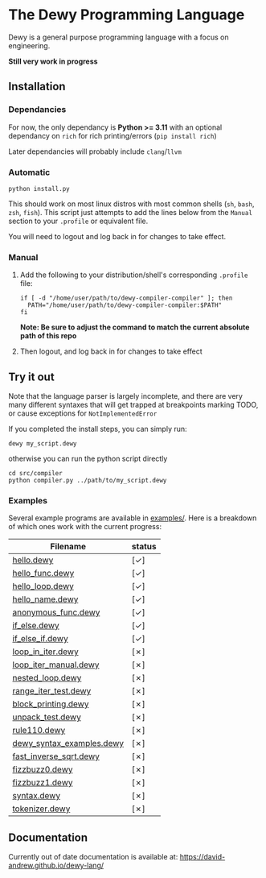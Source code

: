 # The Dewy Programming Language
Dewy is a general purpose programming language with a focus on engineering.

**Still very work in progress**

## Installation

### Dependancies
For now, the only dependancy is **Python >= 3.11** with an optional dependancy on `rich` for rich printing/errors (`pip install rich`)

Later dependancies will probably include `clang`/`llvm`

### Automatic

```
python install.py
```

This should work on most linux distros with most common shells (`sh`, `bash`, `zsh`, `fish`). This script just attempts to add the lines below from the `Manual` section to your `.profile` or equivalent file.

You will need to logout and log back in for changes to take effect.

### Manual
1. Add the following to your distribution/shell's corresponding `.profile` file: 

    ```
    if [ -d "/home/user/path/to/dewy-compiler-compiler" ]; then
      PATH="/home/user/path/to/dewy-compiler-compiler:$PATH"
    fi
    ```

    **Note: Be sure to adjust the command to match the current absolute path of this repo**

1. Then logout, and log back in for changes to take effect


## Try it out
Note that the language parser is largely incomplete, and there are very many different syntaxes that will get trapped at breakpoints marking TODO, or cause exceptions for `NotImplementedError`

If you completed the install steps, you can simply run:
```
dewy my_script.dewy
```

otherwise you can run the python script directly
```
cd src/compiler
python compiler.py ../path/to/my_script.dewy
```

### Examples
Several example programs are available in [examples/](examples/). Here is a breakdown of which ones work with the current progress:

| Filename                                                        |  status  |
|-----------------------------------------------------------------|----------|
| [hello.dewy](examples/hello.dewy)                               |    [✓]   |
| [hello_func.dewy](examples/hello_func.dewy)                     |    [✓]   |
| [hello_loop.dewy](examples/hello_loop.dewy)                     |    [✓]   |
| [hello_name.dewy](examples/hello_name.dewy)                     |    [✓]   |
| [anonymous_func.dewy](examples/anonymous_func.dewy)             |    [✓]   |
| [if_else.dewy](examples/if_else.dewy)                           |    [✓]   |
| [if_else_if.dewy](examples/if_else_if.dewy)                     |    [✓]   |
| [loop_in_iter.dewy](examples/loop_in_iter.dewy)                 |    [✗]   |
| [loop_iter_manual.dewy](examples/loop_iter_manual.dewy)         |    [✗]   |
| [nested_loop.dewy](examples/nested_loop.dewy)                   |    [✗]   |
| [range_iter_test.dewy](examples/range_iter_test.dewy)           |    [✗]   |
| [block_printing.dewy](examples/block_printing.dewy)             |    [✗]   |
| [unpack_test.dewy](examples/unpack_test.dewy)                   |    [✗]   |
| [rule110.dewy](examples/rule110.dewy)                           |    [✗]   |
| [dewy_syntax_examples.dewy](examples/dewy_syntax_examples.dewy) |    [✗]   |
| [fast_inverse_sqrt.dewy](examples/fast_inverse_sqrt.dewy)       |    [✗]   |
| [fizzbuzz0.dewy](examples/fizzbuzz0.dewy)                       |    [✗]   |
| [fizzbuzz1.dewy](examples/fizzbuzz1.dewy)                       |    [✗]   |
| [syntax.dewy](examples/syntax.dewy)                             |    [✗]   |
| [tokenizer.dewy](examples/tokenizer.dewy)                       |    [✗]   |




## Documentation
Currently out of date documentation is available at: https://david-andrew.github.io/dewy-lang/